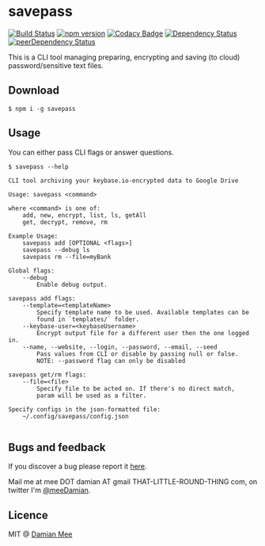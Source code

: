 # savepass
[![Build Status](https://travis-ci.org/chester1000/savepass.svg)](https://travis-ci.org/chester1000/savepass) [![npm version](https://badge.fury.io/js/savepass.svg)](http://badge.fury.io/js/savepass) [![Codacy Badge](https://api.codacy.com/project/badge/grade/8de1fd8bf738407eba9f187a8a6778b3)](https://www.codacy.com/app/meeDamian/savepass) [![Dependency Status](https://david-dm.org/chester1000/savepass.svg)](https://david-dm.org/chester1000/savepass) [![peerDependency Status](https://david-dm.org/chester1000/savepass/peer-status.svg)](https://david-dm.org/chester1000/savepass#info=peerDependencies)



This is a CLI tool managing preparing, encrypting and saving (to cloud) password/sensitive text files.

## Download

```
$ npm i -g savepass
```

## Usage

You can either pass CLI flags or answer questions.

```
$ savepass --help

CLI tool archiving your keybase.io-encrypted data to Google Drive

Usage: savepass <command>

where <command> is one of:
    add, new, encrypt, list, ls, getAll
    get, decrypt, remove, rm

Example Usage:
    savepass add [OPTIONAL <flags>]
    savepass --debug ls
    savepass rm --file=myBank

Global flags:
    --debug
        Enable debug output.

savepass add flags:
    --template=<templateName>
        Specify template name to be used. Available templates can be
        found in `templates/` folder.
    --keybase-user=<keybaseUsername>
        Encrypt output file for a different user then the one logged in.
    --name, --website, --login, --password, --email, --seed
        Pass values from CLI or disable by passing null or false.
        NOTE: --password flag can only be disabled

savepass get/rm flags:
    --file=<file>
        Specify file to be acted on. If there's no direct match,
        param will be used as a filter.

Specify configs in the json-formatted file:
    ~/.config/savepass/config.json


```

## Bugs and feedback

If you discover a bug please report it [here](https://github.com/chester1000/savepass/issues/new).

Mail me at mee DOT damian AT gmail THAT-LITTLE-ROUND-THING com, on twitter I'm [@meeDamian](http://twitter.com/meedamian).


## Licence

MIT @ [Damian Mee](http://meedamian.com)
